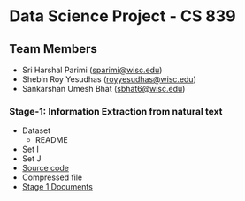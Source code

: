 # Data Science Project - CS 839
## Team Members
* Sri Harshal Parimi (sparimi@wisc.edu)
* Shebin Roy Yesudhas (royyesudhas@wisc.edu)
* Sankarshan Umesh Bhat (sbhat6@wisc.edu) 

### Stage-1: Information Extraction from natural text
* Dataset
  * README
* Set I
* Set J
* [Source code](stage_1/code)
* Compressed file
* [Stage 1 Documents](stage_1/train_markedup_docs)

